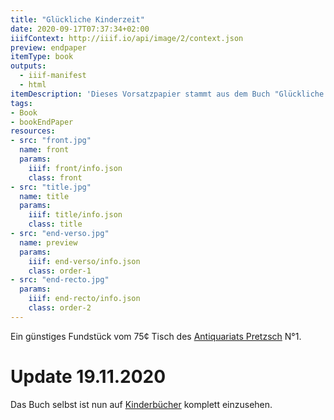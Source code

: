 ```yaml
---
title: "Glückliche Kinderzeit"
date: 2020-09-17T07:37:34+02:00
iiifContext: http://iiif.io/api/image/2/context.json
preview: endpaper
itemType: book
outputs:
  - iiif-manifest
  - html
itemDescription: 'Dieses Vorsatzpapier stammt aus dem Buch "Glückliche Kinderzeit" von Lely Kempin, 7. Auflage, erschienen 1925 bei Velhagen und Klasing in Bielefeld. <a class="worldcat" href="http://www.worldcat.org/oclc/257379110">&nbsp;</a>'
tags:
- Book
- bookEndPaper
resources:
- src: "front.jpg"
  name: front
  params:
    iiif: front/info.json
    class: front
- src: "title.jpg"
  name: title
  params:
    iiif: title/info.json
    class: title
- src: "end-verso.jpg"
  name: preview
  params:
    iiif: end-verso/info.json
    class: order-1
- src: "end-recto.jpg"
  params:
    iiif: end-recto/info.json
    class: order-2
---
```


Ein günstiges Fundstück vom 75¢ Tisch des [Antiquariats Pretzsch](https://antiquariat-pretzsch.de/) N°1.

<!--more-->
# Update 19.11.2020

Das Buch selbst ist nun auf [Kinderbücher](https://xn--kinderbcher-zhb.projektemacher.org/post/glueckliche-kinderzeit/) komplett einzusehen.
